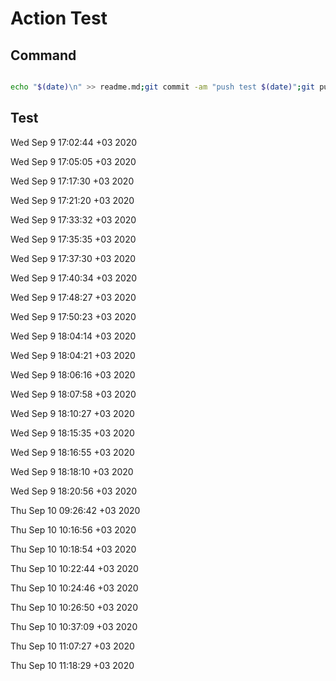 # Action Test

## Command

```bash

echo "$(date)\n" >> readme.md;git commit -am "push test $(date)";git push;

```

## Test 

Wed Sep  9 17:02:44 +03 2020

Wed Sep  9 17:05:05 +03 2020

Wed Sep  9 17:17:30 +03 2020

Wed Sep  9 17:21:20 +03 2020

Wed Sep  9 17:33:32 +03 2020

Wed Sep  9 17:35:35 +03 2020

Wed Sep  9 17:37:30 +03 2020

Wed Sep  9 17:40:34 +03 2020

Wed Sep  9 17:48:27 +03 2020

Wed Sep  9 17:50:23 +03 2020

Wed Sep  9 18:04:14 +03 2020

Wed Sep  9 18:04:21 +03 2020

Wed Sep  9 18:06:16 +03 2020

Wed Sep  9 18:07:58 +03 2020

Wed Sep  9 18:10:27 +03 2020

Wed Sep  9 18:15:35 +03 2020

Wed Sep  9 18:16:55 +03 2020

Wed Sep  9 18:18:10 +03 2020

Wed Sep  9 18:20:56 +03 2020

Thu Sep 10 09:26:42 +03 2020

Thu Sep 10 10:16:56 +03 2020

Thu Sep 10 10:18:54 +03 2020

Thu Sep 10 10:22:44 +03 2020

Thu Sep 10 10:24:46 +03 2020

Thu Sep 10 10:26:50 +03 2020

Thu Sep 10 10:37:09 +03 2020

Thu Sep 10 11:07:27 +03 2020

Thu Sep 10 11:18:29 +03 2020

